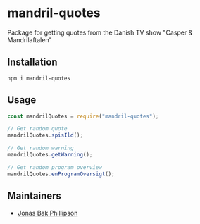 # mandril-quotes

Package for getting quotes from the Danish TV show "Casper & Mandrilaftalen"

## Installation

`npm i mandril-quotes`

## Usage

```JavaScript
const mandrilQuotes = require("mandril-quotes");

// Get random quote
mandrilQuotes.spisIld();

// Get random warning
mandrilQuotes.getWarning();

// Get random program overview
mandrilQuotes.enProgramOversigt();
```

## Maintainers

- [Jonas Bak Phillipson](https://github.com/jbakchr)
